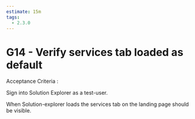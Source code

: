```yaml
---
estimate: 15m
tags:
  - 2.3.0
---
```


# G14 - Verify services tab loaded as default

Acceptance Criteria :

Sign into Solution Explorer as a test-user.

When Solution-explorer loads the services tab on the landing page should be visible.
